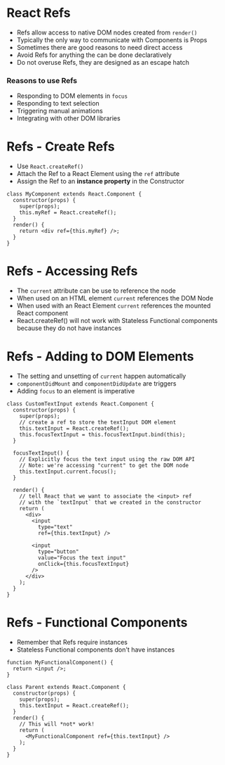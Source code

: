 # React Refs

* Refs allow access to native DOM nodes created from `render()`
* Typically the only way to communicate with Components is Props
* Sometimes there are good reasons to need direct access
* Avoid Refs for anything the can be done declaratively
* Do not overuse Refs, they are designed as an escape hatch

### Reasons to use Refs

* Responding to DOM elements in `focus`
* Responding to text selection
* Triggering manual animations
* Integrating with other DOM libraries

# Refs - Create Refs

* Use `React.createRef()`
* Attach the Ref to a React Element using the `ref` attribute
* Assign the Ref to an **instance property** in the Constructor

```
class MyComponent extends React.Component {
  constructor(props) {
    super(props);
    this.myRef = React.createRef();
  }
  render() {
    return <div ref={this.myRef} />;
  }
}
```

# Refs - Accessing Refs

* The `current` attribute can be use to reference the node
* When used on an HTML element `current` references the DOM Node
* When used with an React Element `current` references the mounted React component
* React.createRef() will not work with Stateless Functional components because they do not have instances

# Refs - Adding to DOM Elements

* The setting and unsetting of `current` happen automatically
* `componentDidMount` and `componentDidUpdate` are triggers
* Adding `focus` to an element is imperative

```
class CustomTextInput extends React.Component {
  constructor(props) {
    super(props);
    // create a ref to store the textInput DOM element
    this.textInput = React.createRef();
    this.focusTextInput = this.focusTextInput.bind(this);
  }

  focusTextInput() {
    // Explicitly focus the text input using the raw DOM API
    // Note: we're accessing "current" to get the DOM node
    this.textInput.current.focus();
  }

  render() {
    // tell React that we want to associate the <input> ref
    // with the `textInput` that we created in the constructor
    return (
      <div>
        <input
          type="text"
          ref={this.textInput} />

        <input
          type="button"
          value="Focus the text input"
          onClick={this.focusTextInput}
        />
      </div>
    );
  }
}
```

# Refs - Functional Components

* Remember that Refs require instances
* Stateless Functional components don't have instances

```
function MyFunctionalComponent() {
  return <input />;
}

class Parent extends React.Component {
  constructor(props) {
    super(props);
    this.textInput = React.createRef();
  }
  render() {
    // This will *not* work!
    return (
      <MyFunctionalComponent ref={this.textInput} />
    );
  }
}
```
